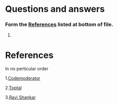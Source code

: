 # Questions and answers 
### Form the [References](#references) listed at bottom of file.

1. 

# References

In no perticular order

1.[Codemoderator](https://www.codementor.io/ios/tutorial/ios-interview-tips-questions-answers-objective-c "Codemoderator")

2.[Toptal](https://www.toptal.com/ios/interview-questions "Toptal")

3.[Ravi Shankar](http://rshankar.com/ "Ravi Shankar")

